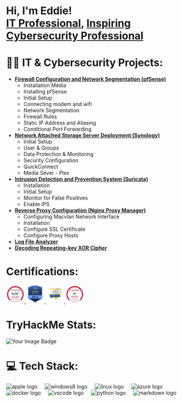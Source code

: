 <h1>Hi, I'm Eddie! <br/><a href="https://github.com/4lifestrategy">IT Professional</a>, <a href="https://github.com/4lifestrategy"> Inspiring Cybersecurity Professional</a></h1>

# 👨‍💻 IT & Cybersecurity Projects:

- <b>[Firewall Configuration and Network Segmentation (pfSense)](https://github.com/4LifeStrategy/pfSense-Segmentation)</b>
  - Installation Media
  - Installing pfSense
  - Initial Setup
  - Connecting modem and wifi
  - Network Segmentation
  - Firewall Rules 
  - Static IP Address and Aliasing
  - Conditional Port Forwarding
- <b>[Network Attached Storage Server Deployment (Synology)](https://github.com/4LifeStrategy/Network-Attached-Storage-Server-Deployment)</b>
  - Initial Setup
  - User & Groups
  - Data Protection & Monitoring
  - Security Configuration
  - QuickConnect
  - Media Sever - Plex
- <b>[Intrusion Detection and Prevention System (Suricata)](https://github.com/4LifeStrategy/Intrusion-Detection-and-Prevention-System)</b>
  - Installation
  - Initial Setup
  - Monitor for False Positives
  - Enable IPS
- <b>[Reverse Proxy Configuration (Nginx Proxy Manager)](https://github.com/4LifeStrategy/Reverse-Proxy-Configuration)</b>
  - Configuring Macvlan Network Interface
  - Installation
  - Configure SSL Certificate
  - Configure Proxy Hosts
- <b>[Log File Analyzer](https://github.com/4LifeStrategy/Log-Analyzer)</b>
- <b>[Decoding Repeating-key XOR Cipher](https://github.com/4LifeStrategy/Decoding-Repeating-key-XOR-Cipher)</b>

# Certifications:

<div align="left">
  <a href="https://www.credly.com/badges/43bfc669-06f9-4472-a650-1b4d165c3a51">
    <img src="https://github.com/4LifeStrategy/4LifeStrategy/blob/122267884ae07f02320692d988e438f566a22e34/Certification%20Badges/comptia-cysa-ce-certification.png" height="50" alt="cysa+ cert"  />
  </a>
  <a href="https://www.credly.com/badges/43bfc669-06f9-4472-a650-1b4d165c3a51">
    <img src="https://github.com/4LifeStrategy/4LifeStrategy/blob/122267884ae07f02320692d988e438f566a22e34/Certification%20Badges/security-analyst-level-1-sal1.png" height="50" alt="sal1 cert"  />
  </a>
  <a href="https://www.credly.com/badges/43bfc669-06f9-4472-a650-1b4d165c3a51">
    <img src="https://github.com/4LifeStrategy/4LifeStrategy/blob/122267884ae07f02320692d988e438f566a22e34/Certification%20Badges/google-cybersecurity-professional-certificate-v2.png" height="50" alt="google cybersecurity cert"  />
  </a>
  <a href="https://www.credly.com/badges/43bfc669-06f9-4472-a650-1b4d165c3a51">
    <img src="https://github.com/4LifeStrategy/4LifeStrategy/blob/122267884ae07f02320692d988e438f566a22e34/Certification%20Badges/comptia-a-ce-certification.1.png" height="50" alt="a+ cert"  />
  </a>
</div>

# TryHackMe Stats:

<img src="https://tryhackme-badges.s3.amazonaws.com/4LifeStrategy.png" alt="Your Image Badge" />

# 💻 Tech Stack:

<div align="left">
  <img src="https://cdn.jsdelivr.net/gh/devicons/devicon/icons/apple/apple-original.svg" height="40" alt="apple logo"  />
  <img width="12" />
  <img src="https://cdn.jsdelivr.net/gh/devicons/devicon/icons/windows8/windows8-original.svg" height="40" alt="windows8 logo"  />
  <img width="12" />
  <img src="https://cdn.jsdelivr.net/gh/devicons/devicon/icons/linux/linux-original.svg" height="40" alt="linux logo"  />
  <img width="12" />
  <img src="https://cdn.jsdelivr.net/gh/devicons/devicon/icons/azure/azure-original.svg" height="40" alt="azure logo"  />
  <img width="12" />
  <img src="https://cdn.jsdelivr.net/gh/devicons/devicon/icons/docker/docker-original.svg" height="40" alt="docker logo"  />
  <img width="12" />
  <img src="https://cdn.jsdelivr.net/gh/devicons/devicon/icons/vscode/vscode-original.svg" height="40" alt="vscode logo"  />
  <img width="12" />
  <img src="https://cdn.jsdelivr.net/gh/devicons/devicon/icons/python/python-original.svg" height="40" alt="python logo"  />
  <img width="12" />
  <img src="https://cdn.jsdelivr.net/gh/devicons/devicon/icons/markdown/markdown-original.svg" height="40" alt="markdown logo"  />
</div>

###

###
